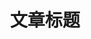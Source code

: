 ---
title: "文章标题"
excerpt: "文章摘要"
header:
  overlay_image: /assets/images/post-banner.jpg
  overlay_filter: 0.5
  caption: "Photo credit: [**Unsplash**](https://unsplash.com)"
categories:
  - 分类名称
tags:
  - 标签1
  - 标签2
toc: true
toc_sticky: true
classes: wide centered
gallery:
  - url: /assets/images/unsplash-gallery-image-1.jpg
    image_path: /assets/images/unsplash-gallery-image-1-th.jpg
    alt: "placeholder image 1"
    title: "Image 1 title"
  - url: /assets/images/unsplash-gallery-image-2.jpg
    image_path: /assets/images/unsplash-gallery-image-2-th.jpg
    alt: "placeholder image 2"
    title: "Image 2 title"
--- 